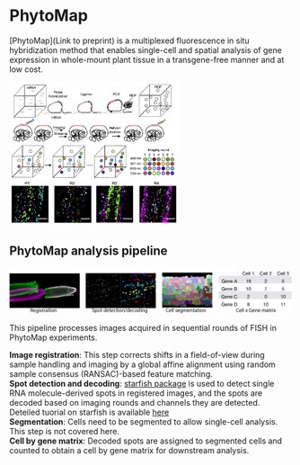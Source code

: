 # PhytoMap

[PhytoMap](Link to preprint) is a multiplexed fluorescence in situ hybridization method that enables single-cell and spatial analysis of gene expression in whole-mount plant tissue in a transgene-free manner and at low cost. 

<!---![alt text]("https://github.com/tnobori/PhytoMap/blob/220707/resources/phytomap_principles.png" width="60%" height="50%")--->
<img src="https://github.com/tnobori/PhytoMap/blob/220707/resources/phytomap_principles.png" width="60%" height="60%">

## PhytoMap analysis pipeline
![alt text](https://github.com/tnobori/PhytoMap/blob/220707/resources/phytomap_analysis_fig.png)

This pipeline processes images acquired in sequential rounds of FISH in PhytoMap experiments. 

**Image registration**: This step corrects shifts in a field-of-view during sample handling and imaging by a global affine alignment using random sample consensus (RANSAC)-based feature matching.  
**Spot detection and decoding**: [starfish package](https://github.com/spacetx/starfish) is used to detect single RNA molecule-derived spots in registered images, and the spots are decoded based on imaging rounds and channels they are detected. Deteiled tuorial on starfish is available [here](https://spacetx-starfish.readthedocs.io/en/latest/)  
**Segmentation**: Cells need to be segmented to allow single-cell analysis. This step is not covered here.  
**Cell by gene matrix**: Decoded spots are assigned to segmented cells and counted to obtain a cell by gene matrix for downstream analysis.  
